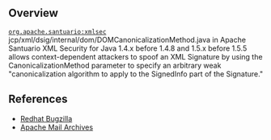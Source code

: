 ## Overview
[`org.apache.santuario:xmlsec`](http://search.maven.org/#search%7Cga%7C1%7Ca%3A%22xmlsec%22)
jcp/xml/dsig/internal/dom/DOMCanonicalizationMethod.java in Apache Santuario XML Security for Java 1.4.x before 1.4.8 and 1.5.x before 1.5.5 allows context-dependent attackers to spoof an XML Signature by using the CanonicalizationMethod parameter to specify an arbitrary weak "canonicalization algorithm to apply to the SignedInfo part of the Signature."

## References

- [Redhat Bugzilla](https://bugzilla.redhat.com/show_bug.cgi?id=CVE-2013-2172)
- [Apache Mail Archives](http://santuario.apache.org/secadv.data/CVE-2013-2172.txt.asc)
